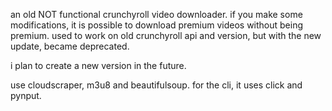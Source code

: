 an old  NOT functional crunchyroll video downloader. if you make some modifications, it is possible to download premium videos without being premium.
used to work on old crunchyroll api and version, but with the new update, became deprecated.

i plan to create a new version in the future.

use cloudscraper, m3u8 and beautifulsoup.
for the cli, it uses click and pynput.
